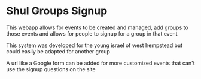 # Shul Groups Signup

This webapp allows for events to be created and managed, add groups to those 
events and allows for people to signup for a group in that event

This system was developed for the young israel of west hempstead but could easily
be adapted for another group

A url like a Google form can be added for more customized events that can't use
the signup questions on the site
